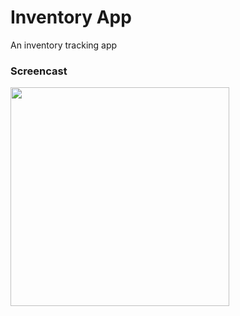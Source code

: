 # Inventory App
An inventory tracking app

### Screencast

<p align="left">
  <img src="https://i.imgur.com/YbruYqH.gif" width="350"/>
</p>